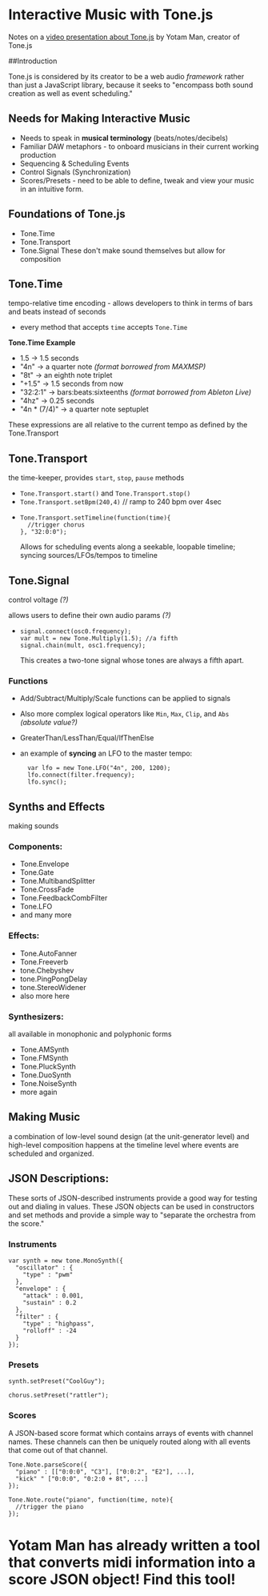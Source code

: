 # Interactive Music with Tone.js

Notes on a [video presentation about Tone.js](https://medias.ircam.fr/x9d4352) by Yotam Man, creator of Tone.js

##Introduction

Tone.js is considered by its creator to be a web audio _framework_ rather than just a JavaScript library, because it seeks to "encompass both sound creation as well as event scheduling."

## Needs for Making Interactive Music

* Needs to speak in **musical terminology** (beats/notes/decibels)
* Familiar DAW metaphors - to onboard musicians in their current working production
* Sequencing & Scheduling Events
* Control Signals (Synchronization)
* Scores/Presets - need to be able to define, tweak and view your music in an intuitive form.

## Foundations of Tone.js

* Tone.Time
* Tone.Transport
* Tone.Signal
  These don't make sound themselves but allow for composition

## Tone.Time

tempo-relative time encoding - allows developers to think in terms of bars and beats instead of seconds

* every method that accepts `time` accepts `Tone.Time`

**Tone.Time Example**

* 1.5 -> 1.5 seconds
* "4n" -> a quarter note _(format borrowed from MAXMSP)_
* "8t" -> an eighth note triplet
* "+1.5" -> 1.5 seconds from now
* "32:2:1" -> bars:beats:sixteenths _(format borrowed from Ableton Live)_
* "4hz" -> 0.25 seconds
* "4n \* (7/4)" -> a quarter note septuplet

These expressions are all relative to the current tempo as defined by the Tone.Transport

## Tone.Transport

the time-keeper, provides `start`, `stop`, `pause` methods

* `Tone.Transport.start()` and `Tone.Transport.stop()`
* `Tone.Transport.setBpm(240,4)` // ramp to 240 bpm over 4sec
* ```
  Tone.Transport.setTimeline(function(time){
    //trigger chorus
  }, "32:0:0");
  ```
  Allows for scheduling events along a seekable, loopable timeline; syncing sources/LFOs/tempos to timeline

## Tone.Signal

control voltage _(?)_

allows users to define their own audio params _(?)_

* ```
  signal.connect(osc0.frequency);
  var mult = new Tone.Multiply(1.5); //a fifth
  signal.chain(mult, osc1.frequency);
  ```
  This creates a two-tone signal whose tones are always a fifth apart.

### Functions

* Add/Subtract/Multiply/Scale functions can be applied to signals
* Also more complex logical operators like `Min`, `Max`, `Clip`, and `Abs` _(absolute value?)_
* GreaterThan/LessThan/Equal/IfThenElse

* an example of **syncing** an LFO to the master tempo:

  ```
    var lfo = new Tone.LFO("4n", 200, 1200);
    lfo.connect(filter.frequency);
    lfo.sync();
  ```

## Synths and Effects

making sounds

### Components:

* Tone.Envelope
* Tone.Gate
* Tone.MultibandSplitter
* Tone.CrossFade
* Tone.FeedbackCombFilter
* Tone.LFO
* and many more

### Effects:

* Tone.AutoFanner
* Tone.Freeverb
* tone.Chebyshev
* tone.PingPongDelay
* tone.StereoWidener
* also more here

### Synthesizers:

all available in monophonic and polyphonic forms

* Tone.AMSynth
* Tone.FMSynth
* Tone.PluckSynth
* Tone.DuoSynth
* Tone.NoiseSynth
* more again

## Making Music

a combination of low-level sound design (at the unit-generator level) and high-level composition happens at the timeline level where events are scheduled and organized.

## JSON Descriptions:

These sorts of JSON-described instruments provide a good way for testing out and dialing in values. These JSON objects can be used in constructors and set methods and provide a simple way to "separate the orchestra from the score."

### Instruments

```
var synth = new tone.MonoSynth({
  "oscillator" : {
    "type" : "pwm"
  },
  "envelope" : {
    "attack" : 0.001,
    "sustain" : 0.2
  },
  "filter" : {
    "type" : "highpass",
    "rolloff" : -24
  }
});
```

### Presets

`synth.setPreset("CoolGuy");`

`chorus.setPreset("rattler");`

### Scores

A JSON-based score format which contains arrays of events with channel names. These channels can then be uniquely routed along with all events that come out of that channel.

```
Tone.Note.parseScore({
  "piano" : [["0:0:0", "C3"], ["0:0:2", "E2"], ...],
  "kick" " ["0:0:0", "0:2:0 + 8t", ...]
});

Tone.Note.route("piano", function(time, note){
  //trigger the piano
});
```

# Yotam Man has already written a tool that converts midi information into a score JSON object! Find this tool!
